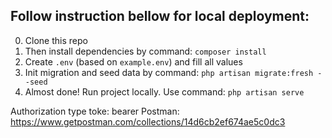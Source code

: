 ## Follow instruction bellow for local deployment:
0. Clone this repo
1. Then install dependencies by command: `composer install`
2. Create `.env` (based on `example.env`) and fill all values
3. Init migration and seed data by command: `php artisan migrate:fresh --seed`
4. Almost done! Run project locally. Use command: `php artisan serve`

Authorization type toke: bearer
Postman: https://www.getpostman.com/collections/14d6cb2ef674ae5c0dc3
